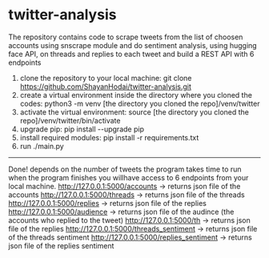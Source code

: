 # twitter-analysis
The repository contains code to scrape tweets from the list of choosen accounts using snscrape module and do sentiment analysis, using hugging face API, on threads and replies to each tweet and build a REST API with 6 endpoints 


1. clone the repository to your local machine:
git clone https://github.com/ShayanHodai/twitter-analysis.git
2. create a virtual environment inside the directory where you cloned the codes:
python3 -m venv [the directory you cloned the repo]/venv/twitter
3. activate the virtual environment:
source [the directory you cloned the repo]/venv/twitter/bin/activate
4. upgrade pip:
pip install --upgrade pip
5. install required modules: 
pip install -r requirements.txt
6. run ./main.py
-----------------------------------------------------------------------------------------------------------------------------------------------------------
Done! depends on the number of tweets the program takes time to run
when the program finishes you willhave access to 6 endpoints from your local machine.
http://127.0.0.1:5000/accounts -> returns json file of the accounts
http://127.0.0.1:5000/threads -> returns json file of the threads
http://127.0.0.1:5000/replies -> returns json file of the replies
http://127.0.0.1:5000/audience -> returns json file of the audince (the accounts who replied to the tweet)
http://127.0.0.1:5000/th -> returns json file of the replies
http://127.0.0.1:5000/threads_sentiment -> returns json file of the threads sentiment
http://127.0.0.1:5000/replies_sentiment -> returns json file of the replies sentiment

